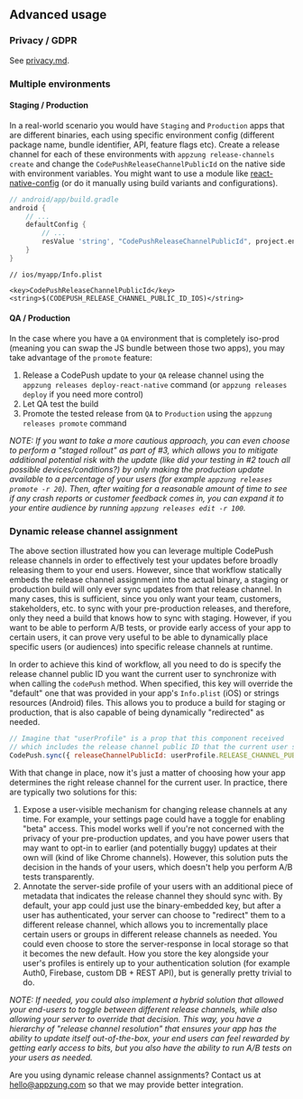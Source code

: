 ## Advanced usage

### Privacy / GDPR

See [privacy.md](./privacy.md).

### Multiple environments

#### Staging / Production

In a real-world scenario you would have `Staging` and `Production` apps that are different binaries, each using specific environment config (different package name, bundle identifier, API, feature flags etc). Create a release channel for each of these environments with `appzung release-channels create` and change the `CodePushReleaseChannelPublicId` on the native side with environment variables. You might want to use a module like [react-native-config](https://github.com/lugg/react-native-config) (or do it manually using build variants and configurations).

```groovy
// android/app/build.gradle
android {
    // ...
    defaultConfig {
        // ...
        resValue 'string', "CodePushReleaseChannelPublicId", project.env.get("CODEPUSH_RELEASE_CHANNEL_PUBLIC_ID_ANDROID")
    }
}
```

```
// ios/myapp/Info.plist

<key>CodePushReleaseChannelPublicId</key>
<string>$(CODEPUSH_RELEASE_CHANNEL_PUBLIC_ID_IOS)</string>
```

#### QA / Production

In the case where you have a `QA` environment that is completely iso-prod (meaning you can swap the JS bundle between those two apps), you may take advantage of the `promote` feature:

1. Release a CodePush update to your `QA` release channel using the `appzung releases deploy-react-native` command (or `appzung releases deploy` if you need more control)
2. Let QA test the build
3. Promote the tested release from `QA` to `Production` using the `appzung releases promote` command

_NOTE: If you want to take a more cautious approach, you can even choose to perform a "staged rollout" as part of #3, which allows you to mitigate additional potential risk with the update (like did your testing in #2 touch all possible devices/conditions?) by only making the production update available to a percentage of your users (for example `appzung releases promote -r 20`). Then, after waiting for a reasonable amount of time to see if any crash reports or customer feedback comes in, you can expand it to your entire audience by running `appzung releases edit -r 100`._

### Dynamic release channel assignment

The above section illustrated how you can leverage multiple CodePush release channels in order to effectively test your updates before broadly releasing them to your end users. However, since that workflow statically embeds the release channel assignment into the actual binary, a staging or production build will only ever sync updates from that release channel. In many cases, this is sufficient, since you only want your team, customers, stakeholders, etc. to sync with your pre-production releases, and therefore, only they need a build that knows how to sync with staging. However, if you want to be able to perform A/B tests, or provide early access of your app to certain users, it can prove very useful to be able to dynamically place specific users (or audiences) into specific release channels at runtime.

In order to achieve this kind of workflow, all you need to do is specify the release channel public ID you want the current user to synchronize with when calling the `codePush` method. When specified, this key will override the "default" one that was provided in your app's `Info.plist` (iOS) or strings resources (Android) files. This allows you to produce a build for staging or production, that is also capable of being dynamically "redirected" as needed.

```javascript
// Imagine that "userProfile" is a prop that this component received
// which includes the release channel public ID that the current user should use.
CodePush.sync({ releaseChannelPublicId: userProfile.RELEASE_CHANNEL_PUBLIC_ID });
```

With that change in place, now it's just a matter of choosing how your app determines the right release channel for the current user. In practice, there are typically two solutions for this:

1. Expose a user-visible mechanism for changing release channels at any time. For example, your settings page could have a toggle for enabling "beta" access. This model works well if you're not concerned with the privacy of your pre-production updates, and you have power users that may want to opt-in to earlier (and potentially buggy) updates at their own will (kind of like Chrome channels). However, this solution puts the decision in the hands of your users, which doesn't help you perform A/B tests transparently.
2. Annotate the server-side profile of your users with an additional piece of metadata that indicates the release channel they should sync with. By default, your app could just use the binary-embedded key, but after a user has authenticated, your server can choose to "redirect" them to a different release channel, which allows you to incrementally place certain users or groups in different release channels as needed. You could even choose to store the server-response in local storage so that it becomes the new default. How you store the key alongside your user's profiles is entirely up to your authentication solution (for example Auth0, Firebase, custom DB + REST API), but is generally pretty trivial to do.

_NOTE: If needed, you could also implement a hybrid solution that allowed your end-users to toggle between different release channels, while also allowing your server to override that decision. This way, you have a hierarchy of "release channel resolution" that ensures your app has the ability to update itself out-of-the-box, your end users can feel rewarded by getting early access to bits, but you also have the ability to run A/B tests on your users as needed._

Are you using dynamic release channel assignments? Contact us at hello@appzung.com so that we may provide better integration.
